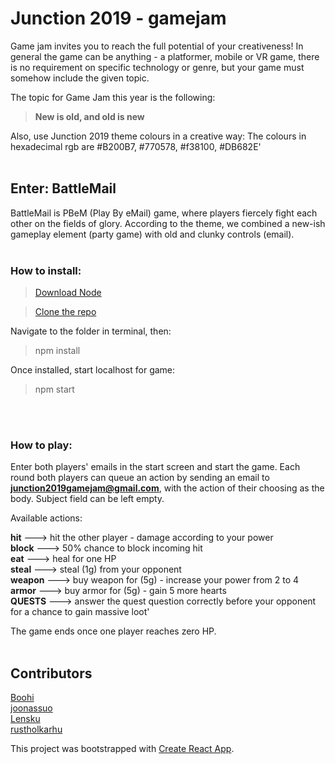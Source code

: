 # Junction 2019 - gamejam

Game jam invites you to reach the full potential of your creativeness! In general the game can be anything - a platformer, mobile or VR game, there is no requirement on specific technology or genre, but your game must somehow include the given topic. 

The topic for Game Jam this year is the following: 

> **New is old, and old is new**

Also, use Junction 2019 theme colours in a creative way: The colours in hexadecimal rgb are #B200B7, #770578, #f38100, #DB682E'
<br /><br />

## Enter: BattleMail

BattleMail is PBeM (Play By eMail) game, where players fiercely fight each other on the fields of glory. According to the theme, we combined a new-ish gameplay element (party game) with old and clunky controls (email).
<br /><br />

### How to install:

>[Download Node](https://nodejs.org/en/download/)

>[Clone the repo](https://github.com/Boohi/junction2019-gamejam.git)

Navigate to the folder in terminal, then:
>npm install

Once installed, start localhost for game:
>npm start

<br /><br />

### How to play:

Enter both players' emails in the start screen and start the game. Each round both players can queue an action by sending an email to **junction2019gamejam@gmail.com**, with the action of their choosing as the body. Subject field can be left empty.

Available actions:

**hit** ---> hit the other player - damage according to your power<br />
**block** ---> 50% chance to block incoming hit<br />
**eat** ---> heal for one HP<br />
**steal** ---> steal (1g) from your opponent<br />
**weapon** ---> buy weapon for (5g) - increase your power from 2 to 4<br />
**armor** ---> buy armor for (5g) - gain 5 more hearts<br />
**QUESTS** ---> answer the quest question correctly before your opponent for a chance to gain massive loot'<br />

The game ends once one player reaches zero HP.
<br /><br />

## Contributors

[Boohi](http://github.com/Boohi)<br />
[joonassuo](http://github.com/joonassuo)<br />
[Lensku](http://github.com/Lensku)<br />
[rustholkarhu](http://github.com/rustholkarhu)<br />

This project was bootstrapped with [Create React App](https://github.com/facebook/create-react-app).
